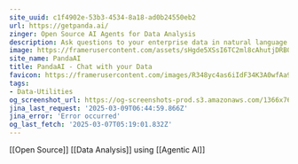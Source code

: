 ```yaml
---
site_uuid: c1f4902e-53b3-4534-8a18-ad0b24550eb2
url: https://getpanda.ai/
zinger: Open Source AI Agents for Data Analysis
description: Ask questions to your enterprise data in natural language. Get real time data insights.
image: https://framerusercontent.com/assets/sHgde5XSsI6TC2ml8cAhutjDRB0.png
site_name: PandaAI
title: PandaAI - Chat with your Data
favicon: https://framerusercontent.com/images/R348yc4as6iIdF34K3A0wfAa9Y.png
tags:
- Data-Utilities
og_screenshot_url: https://og-screenshots-prod.s3.amazonaws.com/1366x768/80/false/ba7a0f941d05b93774de21b8fb035d34839c5ebec8e5c61d1684fe3a4428f4bf.jpeg
jina_last_request: '2025-03-09T06:44:59.866Z'
jina_error: 'Error occurred'
og_last_fetch: '2025-03-07T05:19:01.832Z'
---
```

[[Open Source]] [[Data Analysis]] using [[Agentic AI]]


